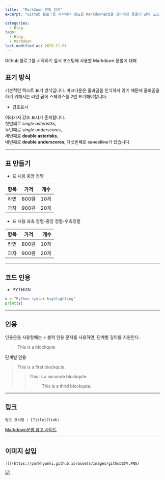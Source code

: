 ```yaml
---
title:  "MarkDown 문법 정리"
excerpt: "Github 블로그를 시작하며 필요한 Markdown문법을 정리하면 좋을거 같아 포스팅을 진행합니다."

categories:
  - Blog
tags:
  - Blog
  - Markdown
last_modified_at: 2020-11-01
---
```

Github 블로그를 시작하기 앞서 포스팅에 사용할 Markdown 문법에 대해 

## 표기 방식

기본적인 텍스트 표기 방식입니다. 
마크다운은 줄바꿈을 인식하지 않기 때문에 줄바꿈을 하기 위해서는 라인 끝에 스페이스를 2번 표기해야합니다.

- 강조표시

여러가지 강조 표시가 존재합니다.  
첫번째로 *single asteristks*,  
두번째로 _single underscores_,  
세번째로 **double asterisks**,  
네번째로 __double underscores__,
다섯번째로 ~~cancelline~~가 있습니다.  

---------------------------------------

## 표 만들기  

- 표 내용 중앙 정렬

| 항목 | 가격 | 개수
|:----:|:----:|:----:|
| 라면 | 800원 | 10개 |
| 과자 | 900원 | 20개 |

- 표 내용 좌측 정렬-중앙 정렬-우측정렬

| 항목 | 가격 | 개수 |
|:----|:----:|----:|
| 라면 | 800원 | 10개 |
| 과자 | 900원 | 20개 |

---------------------------------------

## 코드 인용

- PYTHON

```python
s = "Python syntax highlighting"
print(s)
```

---------------------------------------

## 인용
인용문을 사용할때는 > 블럭 인용 문자를 사용하면, 단계별 깊이를 지원한다.

> This is a blockqute

단계별 인용

> This is a first blockqute.
>> This is a seconde blockqute.
>>> This is a third blockqute.

---------------------------------------

## 링크
```
링크 표시법 : [Title](link)
```
[Markdown문법 참고 사이트](https://devinlife.com/howto%20github%20pages/markdown-syntax/)

---------------------------------------
## 이미지 삽입
```
![](https://parkhyunki.github.io/assets/images/github캡처.PNG)
```
![](https://parkhyunki.github.io/assets/images/github캡처.PNG)
